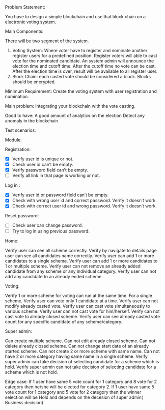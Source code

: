Problem Statement:

You have to design a simple blockchain and use that block chain on a electronic voting system.

Main Components:

There will be two segment of the system.

1. Voting System: Where voter have to register and nominate another register users for a predefined position. Register voters will able to cast vote for the nominated candidate. An system admin will announce the election time and cutoff time. After the cutoff time no vote can be cast. After the election time is over, result will be available to all register user.
2. Block Chain: each casted vote should be considered a block. Blocks should be encrypted.

Minimum Requirement:
Create the voting system with user registration and nomination.

Main problem:
Integrating your blockchain with the vote casting.

Good to have:
A good amount of analytics on the election
Detect any anomaly in the blockchain

Test scenarios:

Module:

Registration:

- [x] Verify user id is unique or not.
- [x] Check user id can’t be empty.
- [x] Verify password field can’t be empty.
- [ ] Verify all link in that page is working or not.

Log in :

- [x] Verify user id or password field can’t be empty.
- [x] Check with wrong user id and correct password. Verify it doesn’t work.
- [x] Check with correct user id and wrong password. Verify it doesn’t work.

Reset password:

- [ ] Check user can change password.
- [ ] Try to log in using previous password.

Home:

Verify user can see all scheme correctly.
Verify by navigate to details page user can see all candidates name correctly.
Verify user can add 1 or more candidates to a single scheme.
Verify user can add 1 or more candidates to 1 or multiple scheme.
Verify user can not remove an already added candidate from any scheme or any individual category.
Verify user can not add any candidate to an already ended scheme.

Voting:

Verify 1 or more scheme for voting can run at the same time.
For a single scheme, Verify user can vote only 1 candidate at a time.
Verify user can not modify already casted vote.
Verify user can cast vote simultaneously to various scheme.
Verify user can not cast vote for him/herself.
Verify can not cast vote to already closed scheme.
Verify user can see already casted vote count for any specific candidate of any scheme/category.

Super admin:

Can create multiple scheme.
Can not edit already closed scheme.
Can not delete already closed scheme.
Can not change start date of an already started scheme.
Can not create 2 or more scheme with same name.
Can not have 2 or more category having same name in a single scheme.
Verify super admin can take decision of selecting candidate for a scheme which is hold.
Verify super admin can not take decision of selecting candidate for a scheme which is not hold.

Edge case:
If 1 user have same 5 vote count for 1 category and 8 vote for 2 category then he/she will be elected for category 2.
If 1 user have same 5 vote count for 1 category and 5 vote for 2 category then the winner selection will be Hold and depends on the decesion of super admin( Business decision)
